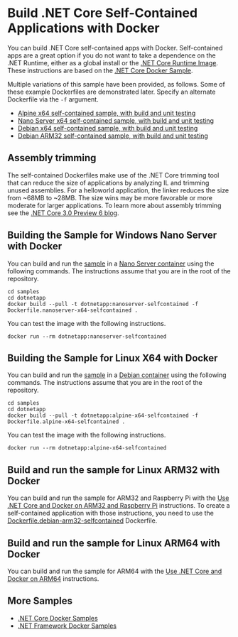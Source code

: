 # Build .NET Core Self-Contained Applications with Docker

You can build .NET Core self-contained apps with Docker. Self-contained apps are a great option if you do not want to take a dependence on the .NET Runtime, either as a global install or the [.NET Core Runtime Image](https://hub.docker.com/_/microsoft-dotnet-core-runtime/). These instructions are based on the [.NET Core Docker Sample](README.md).

Multiple variations of this sample have been provided, as follows. Some of these example Dockerfiles are demonstrated later. Specify an alternate Dockerfile via the `-f` argument.

* [Alpine x64 self-contained sample, with build and unit testing](Dockerfile.alpine-x64-selfcontained)
* [Nano Server x64 self-contained sample, with build and unit testing](Dockerfile.nanoserver-x64-selfcontained)
* [Debian x64 self-contained sample, with build and unit testing](Dockerfile.debian-x64-selfcontained)
* [Debian ARM32 self-contained sample, with build and unit testing](Dockerfile.debian-arm32-selfcontained)

## Assembly trimming

The self-contained Dockerfiles make use of the .NET Core trimming tool that can reduce the size of applications by analyzing IL and trimming unused assemblies.  For a helloworld application, the linker reduces the size from ~68MB to ~28MB. The size wins may be more favorable or more moderate for larger applications.  To learn more about assembly trimming see the [.NET Core 3.0 Preview 6 blog](https://devblogs.microsoft.com/dotnet/announcing-net-core-3-0-preview-6/).

## Building the Sample for Windows Nano Server with Docker

You can build and run the [sample](Dockerfile.nanoserver-x64-selfcontained) in a [Nano Server container](https://hub.docker.com/_/microsoft-windows-nanoserver/) using the following commands. The instructions assume that you are in the root of the repository.

```console
cd samples
cd dotnetapp
docker build --pull -t dotnetapp:nanoserver-selfcontained -f Dockerfile.nanoserver-x64-selfcontained .
```

You can test the image with the following instructions.

```console
docker run --rm dotnetapp:nanoserver-selfcontained
```

## Building the Sample for Linux X64 with Docker

You can build and run the [sample](Dockerfile.selfcontained-linux-x64) in a [Debian container](https://hub.docker.com/r/library/debian/) using the following commands. The instructions assume that you are in the root of the repository.

```console
cd samples
cd dotnetapp
docker build --pull -t dotnetapp:alpine-x64-selfcontained -f Dockerfile.alpine-x64-selfcontained .
```

You can test the image with the following instructions.

```console
docker run --rm dotnetapp:alpine-x64-selfcontained
```

## Build and run the sample for Linux ARM32 with Docker

You can build and run the sample for ARM32 and Raspberry Pi with the [Use .NET Core and Docker on ARM32 and Raspberry Pi](dotnet-docker-arm32.md) instructions. To create a self-contained application with those instructions, you need to use the [Dockerfile.debian-arm32-selfcontained](Dockerfile.debian-arm32-selfcontained) Dockerfile.

## Build and run the sample for Linux ARM64 with Docker

You can build and run the sample for ARM64 with the [Use .NET Core and Docker on ARM64](dotnet-docker-arm64.md) instructions.

## More Samples

* [.NET Core Docker Samples](../README.md)
* [.NET Framework Docker Samples](https://github.com/microsoft/dotnet-framework-docker-samples/)
